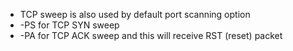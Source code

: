 - TCP sweep is also used by default port scanning option
- -PS for TCP SYN sweep
- -PA for TCP ACK sweep and this will receive RST (reset) packet